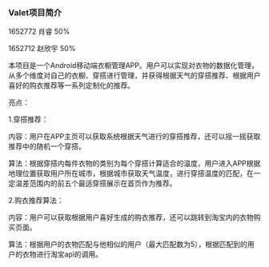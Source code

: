 ### Valet项目简介

1652772 肖睿 50%

1652712 赵欣宇 50%

本项目是一个Android移动端衣橱管理APP。用户可以实现对衣物的数据化管理，从多个维度对自己的衣橱、穿搭进行管理，并获得根据天气的穿搭推荐、根据用户喜好的购衣推荐等一系列定制化的推荐。

亮点：

1.穿搭推荐：

内容：用户在APP主页可以获取系统根据天气进行的穿搭推荐，还可以摇一摇获取推荐中的随机一个穿搭。

算法：根据穿搭内每件衣物的类别为每个穿搭计算适合的温度，用户进入APP根据地理位置获取用户所在城市，根据城市获取天气温度，进行穿搭温度的匹配，在一定温差范围内的前五个最适穿搭展示在首页作为推荐。

2.购衣推荐算法：

内容：用户可以获取根据用户喜好生成的购衣推荐，还可以跳转到淘宝内的衣物购买页面。

算法：根据用户的衣物匹配与他相似的用户（最大匹配数为5），根据匹配到的用户的衣物进行淘宝api的调用。